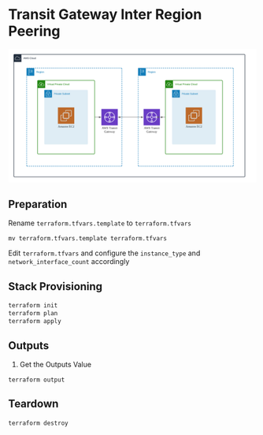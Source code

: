 # Transit Gateway Inter Region Peering
![Architecture](asset/architecture.png)

## Preparation
Rename `terraform.tfvars.template` to `terraform.tfvars`
```shell
mv terraform.tfvars.template terraform.tfvars
```
Edit `terraform.tfvars` and configure the `instance_type` and `network_interface_count` accordingly

## Stack Provisioning
```shell
terraform init
terraform plan
terraform apply
```

## Outputs
1. Get the Outputs Value
```shell
terraform output
```

## Teardown
```shell
terraform destroy
```
